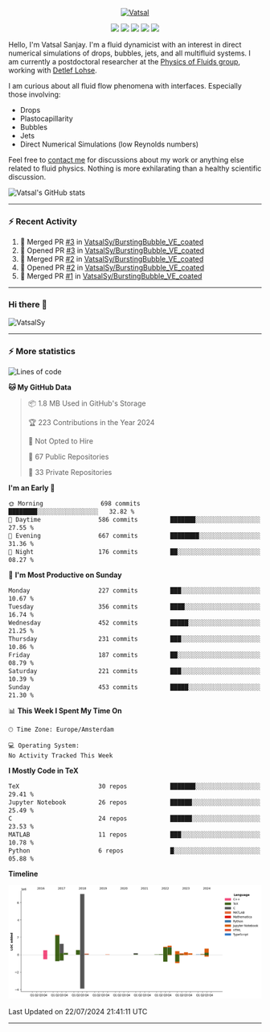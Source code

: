 <center>

[<img alt="Vatsal" width="200px" src="https://www.dropbox.com/s/dxyybgtblo8er6h/Logo_Vatsal_Vector.png?raw=1">](https://www.vatsalsanjay.com)

[<img src="https://img.shields.io/badge/googlescholar-4285F4?&style=for-the-badge&logo=googlescholar&logoColor=white">](https://scholar.google.com/citations?hl=en&user=67aQviYAAAAJ)
[<img src="https://img.shields.io/static/v1.svg?&style=for-the-badge&logo=ResearchGate&label=&message=ResearchGate&logoColor=white&color=green">](https://www.researchgate.net/profile/Vatsal-Sanjay-2)
[<img src="https://img.shields.io/badge/twitter-1DA1F2?&style=for-the-badge&logo=twitter&logoColor=white">](https://twitter.com/VatsalSanjay)
[<img src="https://img.shields.io/badge/linkedin-0A66C2?&style=for-the-badge&logo=linkedin">](https://www.linkedin.com/in/vatsalsanjay/)
[<img src="https://img.shields.io/badge/orcid-A6CE39?&style=for-the-badge&logo=orcid&logoColor=white">](https://orcid.org/0000-0002-4293-6099)

</center>

Hello, I'm Vatsal Sanjay. I'm a fluid dynamicist with an interest in direct numerical simulations of drops, bubbles, jets, and all multifluid systems. I am currently a postdoctoral researcher at the [Physics of Fluids group](https://pof.tnw.utwente.nl), working with [Detlef Lohse](https://en.wikipedia.org/wiki/Detlef_Lohse). 

I am curious about all fluid flow phenomena with interfaces. Especially those involving:

- Drops
- Plastocapillarity
- Bubbles
- Jets
- Direct Numerical Simulations (low Reynolds numbers)

Feel free to [contact me](mailto:contact@vatsalsanjay.com) for discussions about my work or anything else related to fluid physics. Nothing is more exhilarating than a healthy scientific discussion.

![Vatsal's GitHub stats](https://github-readme-stats-vatsal-sanjays-projects.vercel.app/api?username=VatsalSy&show_icons=true&theme=vision-friendly-dark)

---
### :zap: Recent Activity

<!--START_SECTION:activity-->
1. 🎉 Merged PR [#3](https://github.com/VatsalSy/BurstingBubble_VE_coated/pull/3) in [VatsalSy/BurstingBubble_VE_coated](https://github.com/VatsalSy/BurstingBubble_VE_coated)
2. 💪 Opened PR [#3](https://github.com/VatsalSy/BurstingBubble_VE_coated/pull/3) in [VatsalSy/BurstingBubble_VE_coated](https://github.com/VatsalSy/BurstingBubble_VE_coated)
3. 🎉 Merged PR [#2](https://github.com/VatsalSy/BurstingBubble_VE_coated/pull/2) in [VatsalSy/BurstingBubble_VE_coated](https://github.com/VatsalSy/BurstingBubble_VE_coated)
4. 💪 Opened PR [#2](https://github.com/VatsalSy/BurstingBubble_VE_coated/pull/2) in [VatsalSy/BurstingBubble_VE_coated](https://github.com/VatsalSy/BurstingBubble_VE_coated)
5. 🎉 Merged PR [#1](https://github.com/VatsalSy/BurstingBubble_VE_coated/pull/1) in [VatsalSy/BurstingBubble_VE_coated](https://github.com/VatsalSy/BurstingBubble_VE_coated)
<!--END_SECTION:activity-->
---

### Hi there 👋
<p align="left"> <img src="https://komarev.com/ghpvc/?username=VatsalSy&label=Profile%20views&color=orange&style=for-the-badge" alt="VatsalSy" /> </p>

---
### :zap: More statistics

<!--START_SECTION:waka-->
![Lines of code](https://img.shields.io/badge/From%20Hello%20World%20I%27ve%20Written-16.0%20million%20lines%20of%20code-blue)

**🐱 My GitHub Data** 

> 📦 1.8 MB Used in GitHub's Storage 
 > 
> 🏆 223 Contributions in the Year 2024
 > 
> 🚫 Not Opted to Hire
 > 
> 📜 67 Public Repositories 
 > 
> 🔑 33 Private Repositories 
 > 
**I'm an Early 🐤** 

```text
🌞 Morning                698 commits         ████████░░░░░░░░░░░░░░░░░   32.82 % 
🌆 Daytime                586 commits         ███████░░░░░░░░░░░░░░░░░░   27.55 % 
🌃 Evening                667 commits         ████████░░░░░░░░░░░░░░░░░   31.36 % 
🌙 Night                  176 commits         ██░░░░░░░░░░░░░░░░░░░░░░░   08.27 % 
```
📅 **I'm Most Productive on Sunday** 

```text
Monday                   227 commits         ███░░░░░░░░░░░░░░░░░░░░░░   10.67 % 
Tuesday                  356 commits         ████░░░░░░░░░░░░░░░░░░░░░   16.74 % 
Wednesday                452 commits         █████░░░░░░░░░░░░░░░░░░░░   21.25 % 
Thursday                 231 commits         ███░░░░░░░░░░░░░░░░░░░░░░   10.86 % 
Friday                   187 commits         ██░░░░░░░░░░░░░░░░░░░░░░░   08.79 % 
Saturday                 221 commits         ███░░░░░░░░░░░░░░░░░░░░░░   10.39 % 
Sunday                   453 commits         █████░░░░░░░░░░░░░░░░░░░░   21.30 % 
```


📊 **This Week I Spent My Time On** 

```text
🕑︎ Time Zone: Europe/Amsterdam

💻 Operating System: 
No Activity Tracked This Week
```

**I Mostly Code in TeX** 

```text
TeX                      30 repos            ███████░░░░░░░░░░░░░░░░░░   29.41 % 
Jupyter Notebook         26 repos            ██████░░░░░░░░░░░░░░░░░░░   25.49 % 
C                        24 repos            ██████░░░░░░░░░░░░░░░░░░░   23.53 % 
MATLAB                   11 repos            ███░░░░░░░░░░░░░░░░░░░░░░   10.78 % 
Python                   6 repos             █░░░░░░░░░░░░░░░░░░░░░░░░   05.88 % 
```



**Timeline**

![Lines of Code chart](https://raw.githubusercontent.com/VatsalSy/VatsalSy/main/assets/bar_graph.png)


 Last Updated on 22/07/2024 21:41:11 UTC
<!--END_SECTION:waka-->
---
